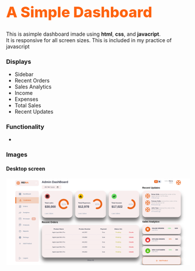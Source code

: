 <h1 style = " font-weight: 800; font-size: 40px; color: rgb(254, 99, 15)"> A Simple Dashboard</h1>

<p> This is asimple dashboard imade using <b>html</b>, <b>css</b>, and <b> javacript</b>.<br>
It is responsive for all screen sizes.
  This is included in my practice of javascript
</p>

<h3> Displays</h3>
<ul>
  <li> Sidebar</li>
  <li> Recent Orders</li>
  <li> Sales Analytics</li>
  <li> Income</li>
  <li> Expenses</li>
  <li> Total Sales</li>
  <li> Recent Updates</li>
</ul>

<h3> Functionality</h3>
<ul>
  <li></li>
</ul>

<h3> Images</h3>
<h4> Desktop screen</h4>

<img src="./images/Screenshot 2023-09-11 20.39.29.png" alt="Admin dashboard for Desktop screen">
